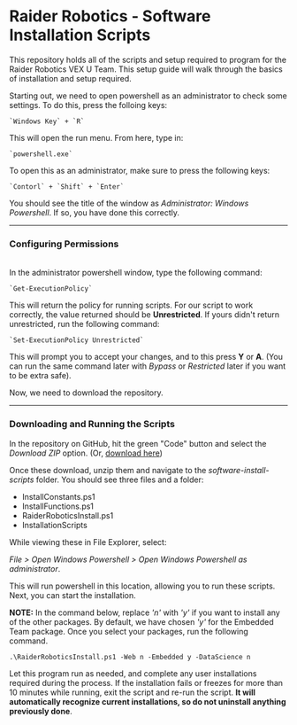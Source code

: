 # Raider Robotics - Software Installation Scripts
This repository holds all of the scripts and setup required to program for the Raider Robotics VEX U Team. This setup guide will walk through the basics of installation and setup required.

Starting out, we need to open powershell as an administrator to check some settings. To do this, press the folloing keys:

    `Windows Key` + `R`

This will open the run menu. From here, type in:

    `powershell.exe`

To open this as an administrator, make sure to press the following keys:

    `Contorl` + `Shift` + `Enter`

You should see the title of the window as *Administrator: Windows Powershell*. If so, you have done this correctly.

***
### Configuring Permissions
<br>
In the administrator powershell window, type the following command:

    `Get-ExecutionPolicy`

This will return the policy for running scripts. For our script to work correctly, the value returned should be **Unrestricted**. If yours didn't return unrestricted, run the following command:

    `Set-ExecutionPolicy Unrestricted`

This will prompt you to accept your changes, and to this press **Y** or **A**. (You can run the same command later with *Bypass* or *Restricted* later if you want to be extra safe).

Now, we need to download the repository. 

*** 
### Downloading and Running the Scripts
In the repository on GitHub, hit the green "Code" button and select the *Download ZIP* option. (Or, [download here](https://github.com/msoe-vex/software-install-scripts/archive/main.zip))

Once these download, unzip them and navigate to the *software-install-scripts* folder. You should see three files and a folder:
- InstallConstants.ps1
- InstallFunctions.ps1
- RaiderRoboticsInstall.ps1
- InstallationScripts

While viewing these in File Explorer, select:

*File > Open Windows Powershell > Open Windows Powershell as administrator*. 

This will run powershell in this location, allowing you to run these scripts. Next, you can start the installation.

**NOTE:** In the command below, replace *'n'* with *'y'* if you want to install any of the other packages. By default, we have chosen *'y'* for the Embedded Team package. Once you select your packages, run the following command.

`.\RaiderRoboticsInstall.ps1 -Web n -Embedded y -DataScience n`

Let this program run as needed, and complete any user installations required during the process. If the installation fails or freezes for more than 10 minutes while running, exit the script and re-run the script. **It will automatically recognize current installations, so do not uninstall anything previously done**.



